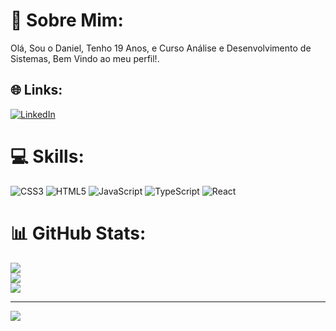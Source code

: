 # 💫 Sobre Mim:
Olá, Sou o Daniel, Tenho 19 Anos, e Curso Análise e Desenvolvimento de Sistemas, Bem Vindo ao meu perfil!.


## 🌐 Links:
[![LinkedIn](https://img.shields.io/badge/LinkedIn-%230077B5.svg?logo=linkedin&logoColor=white)](https://linkedin.com/in/https://www.linkedin.com/in/daniel-pereira-d-8a018a2a6/) 

# 💻 Skills:
![CSS3](https://img.shields.io/badge/css3-%231572B6.svg?style=for-the-badge&logo=css3&logoColor=white) ![HTML5](https://img.shields.io/badge/html5-%23E34F26.svg?style=for-the-badge&logo=html5&logoColor=white) ![JavaScript](https://img.shields.io/badge/javascript-%23323330.svg?style=for-the-badge&logo=javascript&logoColor=%23F7DF1E) ![TypeScript](https://img.shields.io/badge/typescript-%23007ACC.svg?style=for-the-badge&logo=typescript&logoColor=white) ![React](https://img.shields.io/badge/react-%2320232a.svg?style=for-the-badge&logo=react&logoColor=%2361DAFB)
# 📊 GitHub Stats:
![](https://github-readme-stats.vercel.app/api?username=danisantoz&theme=blue_navy&hide_border=false&include_all_commits=false&count_private=false)<br/>
![](https://nirzak-streak-stats.vercel.app/?user=danisantoz&theme=blue_navy&hide_border=false)<br/>
![](https://github-readme-stats.vercel.app/api/top-langs/?username=danisantoz&theme=blue_navy&hide_border=false&include_all_commits=false&count_private=false&layout=compact)

---
[![](https://visitcount.itsvg.in/api?id=danisantoz&icon=0&color=0)](https://visitcount.itsvg.in)

<!-- Proudly created with GPRM ( https://gprm.itsvg.in ) -->
